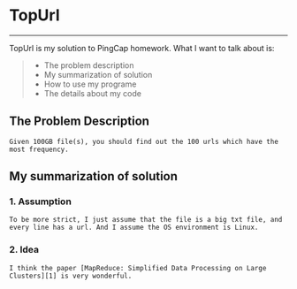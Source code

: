 # TopUrl

------

TopUrl is my solution to PingCap homework. What I want to talk about is:

> * The problem description
> * My summarization of solution
> * How to use my programe
> * The details about my code


## The Problem Description
    Given 100GB file(s), you should find out the 100 urls which have the most frequency.  

## My summarization of solution


### 1. Assumption
    To be more strict, I just assume that the file is a big txt file, and every line has a url. And I assume the OS environment is Linux. 
    
### 2. Idea
    I think the paper [MapReduce: Simplified Data Processing on Large Clusters][1] is very wonderful.

 


  [1]: https://pdos.csail.mit.edu/6.824/papers/mapreduce.pdf

